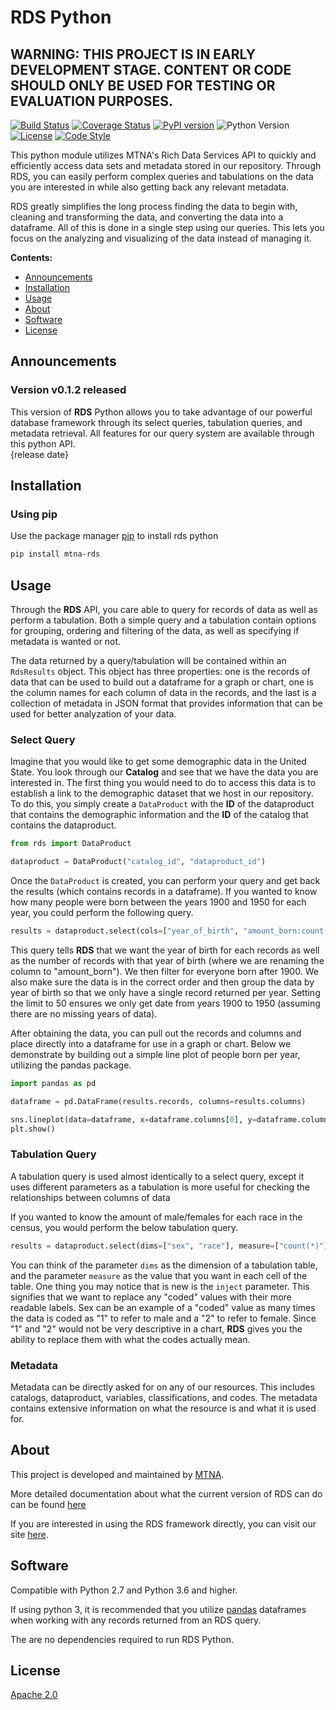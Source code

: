 # RDS Python
## WARNING: THIS PROJECT IS IN EARLY DEVELOPMENT STAGE. CONTENT OR CODE SHOULD ONLY BE USED FOR TESTING OR EVALUATION PURPOSES.
[![Build Status](https://travis-ci.com/mtna/rds-python.svg?branch=master)](https://travis-ci.org/mtna/rds-python) 
[![Coverage Status](https://coveralls.io/repos/github/mtna/rds-python/badge.svg?branch=master&service=github)](https://coveralls.io/github/mtna/rds-python?branch=master)
[![PyPI version](https://badge.fury.io/py/mtna-rds.svg)](https://badge.fury.io/py/mtna-rds)
![Python Version](https://img.shields.io/badge/python-2.7|3.6|3.7|3.8-blue)  
[![License](https://img.shields.io/badge/license-apache_2.0-green)](https://www.apache.org/licenses/LICENSE-2.0)
[![Code Style](https://img.shields.io/badge/code_style-black-black)](https://pypi.org/project/black/)
  
This python module utilizes MTNA's Rich Data Services API to quickly and efficiently access data sets and metadata stored in our repository. Through RDS, you can easily perform complex queries and tabulations on the data you are interested in while also getting back any relevant metadata.

RDS greatly simplifies the long process finding the data to begin with, cleaning and transforming the data, and converting the data into a dataframe. All of this is done in a single step using our queries. This lets you focus on the analyzing and visualizing of the data instead of managing it.  
  
**Contents:**  
- [Announcements](#announcements)  
- [Installation](#installation)  
- [Usage](#usage)  
- [About](#about)  
- [Software](#software)  
- [License](#license)  
    
## Announcements
### Version v0.1.2 released
This version of **RDS** Python allows you to take advantage of our powerful database framework through its select queries, tabulation queries, and metadata retrieval. All features for our query system are available through this python API.  
{release date}

## Installation
### Using pip
Use the package manager [pip](https://pip.pypa.io/en/stable/) to install rds python
```bash
pip install mtna-rds
```

## Usage
Through the **RDS** API, you care able to query for records of data as well as perform a tabulation. Both a simple query and a tabulation contain options for grouping, ordering and filtering of the data, as well as specifying if metadata is wanted or not.

The data returned by a query/tabulation will be contained within an `RdsResults` object. This object has three properties: one is the records of data that can be used to build out a dataframe for a graph or chart, one is the column names for each column of data in the records, and the last is a collection of metadata in JSON format that provides information that can be used for better analyzation of your data.

### Select Query
Imagine that you would like to get some demographic data in the United State. You look through our **Catalog** and see that we have the data you are interested in. The first thing you would need to do to access this data is to establish a link to the demographic dataset that we host in our repository. To do this, you simply create a `DataProduct` with the **ID** of the dataproduct that contains the demographic information and the **ID** of the catalog that contains the dataproduct.
```python
from rds import DataProduct

dataproduct = DataProduct("catalog_id", "dataproduct_id")
```

Once the `DataProduct` is created, you can perform your query and get back the results (which contains records in a dataframe). If you wanted to know how many people were born between the years 1900 and 1950 for each year, you could perform the following query.
```python
results = dataproduct.select(cols=["year_of_birth", "amount_born:count(*)"], where=["year_of_birth>1900"], orderby=["year_of_birth"], groupby=["year_of_birth"], limit=50)
```

This query tells **RDS** that we want the year of birth for each records as well as the number of records with that year of birth (where we are renaming the column to "amount_born"). We then filter for everyone born after 1900. We also make sure the data is in the correct order and then group the data by year of birth so that we only have a single record returned per year. Setting the limit to 50 ensures we only get date from years 1900 to 1950 (assuming there are no missing years of data).

After obtaining the data, you can pull out the records and columns and place directly into a dataframe for use in a graph or chart. Below we demonstrate by building out a simple line plot of people born per year, utilizing the pandas package.
```python
import pandas as pd

dataframe = pd.DataFrame(results.records, columns=results.columns)

sns.lineplot(data=dataframe, x=dataframe.columns[0], y=dataframe.columns[1])
plt.show()
```

### Tabulation Query
A tabulation query is used almost identically to a select query, except it uses different parameters as a tabulation is more useful for checking the relationships between columns of data

If you wanted to know the amount of male/females for each race in the census, you would perform the below tabulation query.
```python
results = dataproduct.select(dims=["sex", "race"], measure=["count(*)"], orderby=["race"], inject=True)
```

You can think of the parameter `dims` as the dimension of a tabulation table, and the parameter `measure` as the value that you want in each cell of the table. One thing you may notice that is new is the `inject` parameter. This signifies that we want to replace any "coded" values with their more readable labels. Sex can be an example of a "coded" value as many times the data is coded as "1" to refer to male and a "2" to refer to female. Since "1" and "2" would not be very descriptive in a chart, **RDS** gives you the ability to replace them with what the codes actually mean.

### Metadata
Metadata can be directly asked for on any of our resources. This includes catalogs, dataproduct, variables, classifications, and codes. The metadata contains extensive information on what the resource is and what it is used for.

## About
This project is developed and maintained by [MTNA](https://www.mtna.us/).

More detailed documentation about what the current version of RDS can do can be found [here](https://documenter.getpostman.com/view/2220438/SzS4QmXD?version=latest#intro.)

If you are interested in using the RDS framework directly, you can visit our site [here](https://www2.richdataservices.com/).

## Software
Compatible with Python 2.7 and Python 3.6 and higher.

If using python 3, it is recommended that you utilize [pandas](https://pandas.pydata.org/) dataframes when working with any records returned from an RDS query.

The are no dependencies required to run RDS Python.

## License
[Apache 2.0](https://www.apache.org/licenses/LICENSE-2.0)
